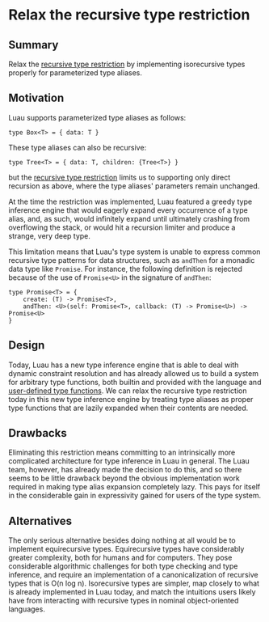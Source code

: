 # Relax the recursive type restriction

## Summary

Relax the [recursive type restriction](recursive-type-restriction.md) by implementing isorecursive
types properly for parameterized type aliases.

## Motivation

Luau supports parameterized type aliases as follows:
```luau
type Box<T> = { data: T }
```

These type aliases can also be recursive:
```luau
type Tree<T> = { data: T, children: {Tree<T>} }
```
but the [recursive type restriction](recursive-type-restriction.md) limits us to supporting only
direct recursion as above, where the type aliases' parameters remain unchanged.

At the time the restriction was implemented, Luau featured a greedy type inference engine that would
eagerly expand every occurrence of a type alias, and, as such, would infinitely expand until
ultimately crashing from overflowing the stack, or would hit a recursion limiter and produce a
strange, very deep type.

This limitation means that Luau's type system is unable to express common recursive type patterns
for data structures, such as `andThen` for a monadic data type like `Promise`. For instance, the
following definition is rejected because of the use of `Promise<U>` in the signature of `andThen`:
```luau
type Promise<T> = {
    create: (T) -> Promise<T>,
    andThen: <U>(self: Promise<T>, callback: (T) -> Promise<U>) -> Promise<U>
}
```

## Design

Today, Luau has a new type inference engine that is able to deal with dynamic constraint resolution
and has already allowed us to build a system for arbitrary type functions, both builtin and
provided with the language and [user-defined type functions](user-defined-type-functions.md). We can
relax the recursive type restriction today in this new type inference engine by treating type
aliases as proper type functions that are lazily expanded when their contents are needed.

## Drawbacks

Eliminating this restriction means committing to an intrinsically more complicated architecture for
type inference in Luau in general. The Luau team, however, has already made the decision to do this,
and so there seems to be little drawback beyond the obvious implementation work required in making
type alias expansion completely lazy. This pays for itself in the considerable gain in expressivity
gained for users of the type system.

## Alternatives

The only serious alternative besides doing nothing at all would be to implement equirecursive types.
Equirecursive types have considerably greater complexity, both for humans and for computers. They
pose considerable algorithmic challenges for both type checking and type inference, and require
an implementation of a canonicalization of recursive types that is O(n log n). Isorecursive types
are simpler, map closely to what is already implemented in Luau today, and match the intuitions
users likely have from interacting with recursive types in nominal object-oriented languages.
